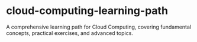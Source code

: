 # cloud-computing-learning-path
A comprehensive learning path for Cloud Computing, covering fundamental concepts, practical exercises, and advanced topics.
